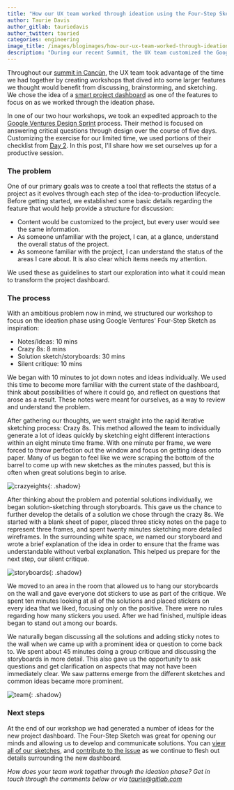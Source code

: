 ```yaml
---
title: "How our UX team worked through ideation using the Four-Step Sketch"
author: Taurie Davis
author_gitlab: tauriedavis
author_twitter: tauried
categories: engineering
image_title: /images/blogimages/how-our-ux-team-worked-through-ideation-using-the-four-step-sketch/facilitating-ideas--overview.jpg
description: "During our recent Summit, the UX team customized the Google Ventures Design Sprint process to tackle some of our larger feature proposals."
---
```


Throughout our [summit in Cancún](/blog/2017/02/08/gitlab-mexico-summit-2017/), the UX team took advantage of the time we had together by creating workshops that dived into some larger features we thought would benefit from discussing, brainstorming, and sketching. We chose the idea of a [smart project dashboard](https://gitlab.com/gitlab-org/gitlab-ce/issues/22551) as one of the features to focus on as we worked through the ideation phase.

<!-- more -->

In one of our two hour workshops, we took an expedited approach to the [Google Ventures Design Sprint](http://www.gv.com/sprint/) process. Their method is focused on answering critical questions through design over the course of five days. Customizing the exercise for our limited time, we used portions of their checklist from [Day 2](https://library.gv.com/sprint-week-tuesday-d22b30f905c3). In this post, I'll share how we set ourselves up for a productive session.

### The problem

One of our primary goals was to create a tool that reflects the status of a project as it evolves through each step of the idea-to-production lifecycle. Before getting started, we established some basic details regarding the feature that would help provide a structure for discussion:

- Content would be customized to the project, but every user would see the same information.
- As someone unfamiliar with the project, I can, at a glance, understand the overall status of the project.
- As someone familiar with the project, I can understand the status of the areas I care about. It is also clear which items needs my attention.

We used these as guidelines to start our exploration into what it could mean to transform the project dashboard.

### The process

With an ambitious problem now in mind, we structured our workshop to focus on the ideation phase using Google Ventures' Four-Step Sketch as inspiration:

- Notes/Ideas: 10 mins
- Crazy 8s: 8 mins
- Solution sketch/storyboards: 30 mins
- Silent critique: 10 mins

We began with 10 minutes to jot down notes and ideas individually. We used this time to become more familiar with the current state of the dashboard, think about possibilities of where it could go, and reflect on questions that arose as a result. These notes were meant for ourselves, as a way to review and understand the problem.

After gathering our thoughts, we went straight into the rapid iterative sketching process: Crazy 8s. This method allowed the team to individually generate a lot of ideas quickly by sketching eight different interactions within an eight minute time frame. With one minute per frame, we were forced to throw perfection out the window and focus on getting ideas onto paper. Many of us began to feel like we were scraping the bottom of the barrel to come up with new sketches as the minutes passed, but this is often when great solutions begin to arise.

![crazyeights](/images/blogimages/how-our-ux-team-worked-through-ideation-using-the-four-step-sketch/facilitating-ideas--crazyeights.jpg){: .shadow}

After thinking about the problem and potential solutions individually, we began solution-sketching through storyboards. This gave us the chance to further develop the details of a solution we chose through the crazy 8s. We started with a blank sheet of paper, placed three sticky notes on the page to represent three frames, and spent twenty minutes sketching more detailed wireframes. In the surrounding white space, we named our storyboard and wrote a brief explanation of the idea in order to ensure that the frame was understandable without verbal explanation. This helped us prepare for the next step, our silent critique.

![storyboards](/images/blogimages/how-our-ux-team-worked-through-ideation-using-the-four-step-sketch/facilitating-ideas--storyboard.jpg){: .shadow}

We moved to an area in the room that allowed us to hang our storyboards on the wall and gave everyone dot stickers to use as part of the critique. We spent ten minutes looking at all of the solutions and placed stickers on every idea that we liked, focusing only on the positive. There were no rules regarding how many stickers you used. After we had finished, multiple ideas began to stand out among our boards.

We naturally began discussing all the solutions and adding sticky notes to the wall when we came up with a prominent idea or question to come back to. We spent about 45 minutes doing a group critique and discussing the storyboards in more detail. This also gave us the opportunity to ask questions and get clarification on aspects that may not have been immediately clear. We saw patterns emerge from the different sketches and common ideas became more prominent.

![team](/images/blogimages/how-our-ux-team-worked-through-ideation-using-the-four-step-sketch/facilitating-ideas--team.jpg){: .shadow}

### Next steps

At the end of our workshop we had generated a number of ideas for the new project dashboard. The Four-Step Sketch was great for opening our minds and allowing us to develop and communicate solutions. You can [view all of our sketches](https://drive.google.com/drive/folders/0B-PqsmU0p5QVMFZCNm4yRFhBblU?usp=sharing), and [contribute to the issue](https://gitlab.com/gitlab-org/gitlab-ce/issues/27112) as we continue to flesh out details surrounding the new dashboard.

*How does your team work together through the ideation phase? Get in touch through the comments below or via taurie@gitlab.com*
